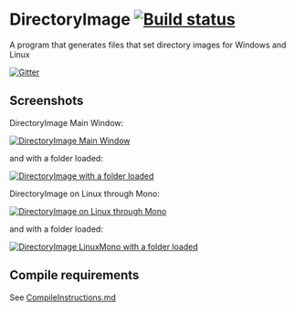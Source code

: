 # DirectoryImage [![Build status](https://ci.appveyor.com/api/projects/status/3ykcx6ojkf612tou)](https://ci.appveyor.com/project/Walkman100/directoryimage)
A program that generates files that set directory images for Windows and Linux

[![Gitter](https://badges.gitter.im/Join%20Chat.svg)](https://gitter.im/Walkman100/Walkman?utm_source=badge&utm_medium=badge&utm_campaign=pr-badge&utm_content=badge)

## Screenshots
DirectoryImage Main Window:

[![DirectoryImage Main Window][Main Window]][Main Window]

  [Main Window]: http://walkman100.github.io/images/Screenshots/My_Projects/DirectoryImage/MainWindow.png

and with a folder loaded:

[![DirectoryImage with a folder loaded][folder]][folder]

  [folder]: http://walkman100.github.io/images/Screenshots/My_Projects/DirectoryImage/MainWindowFolderLoaded.png

DirectoryImage on Linux through Mono:

[![DirectoryImage on Linux through Mono][LinuxMono]][LinuxMono]

  [LinuxMono]: http://walkman100.github.io/images/Screenshots/My_Projects/DirectoryImage/LinuxMono.png

and with a folder loaded:

[![DirectoryImage LinuxMono with a folder loaded][LinuxMono with folder]][LinuxMono with folder]

  [LinuxMono with folder]: http://walkman100.github.io/images/Screenshots/My_Projects/DirectoryImage/LinuxMonoFolderLoaded.png

## Compile requirements
See [CompileInstructions.md](https://github.com/Walkman100/gists/blob/master/CompileInstructions.md)
